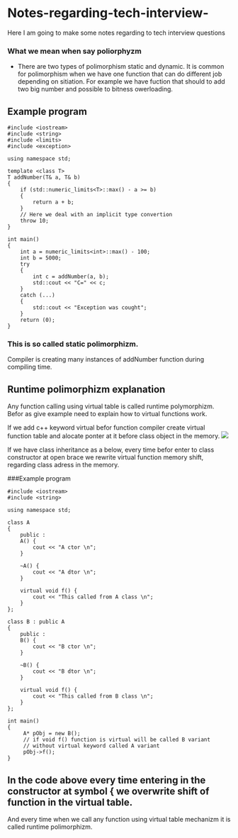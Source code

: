 # Notes-regarding-tech-interview-
Here I am going to make some notes regarding to tech interview questions

### What we mean when say poliorphyzm
  * There are two types of polimorphism static and dynamic. 
  It is common for polimorphism when we have one function that can do 
  different job depending on sitiation.
  For example we have fuction that should to add two big number and possible to bitness owerloading.
  
## Example program
```
#include <iostream>
#include <string>
#include <limits>
#include <exception>

using namespace std;

template <class T>
T addNumber(T& a, T& b) 
{	
	if (std::numeric_limits<T>::max() - a >= b)
	{
		return a + b;
	}
	// Here we deal with an implicit type convertion
	throw 10;
}

int main()
{
	int a = numeric_limits<int>::max() - 100;
	int b = 5000;
	try
	{
		int c = addNumber(a, b);
		std::cout << "C=" << c;
	}
	catch (...)
	{
		std::cout << "Exception was cought";
	}
	return (0);
}
```

### This is so called static polimorphizm. 
Compiler is creating many instances of addNumber function during compiling time.

## Runtime polimorphizm explanation
 Any function calling using virtual table is called runtime polymorphizm. Befor as give example need to explain how to virtual functions work.

If we add c++ keyword virtual befor function compiler create virtual function table and alocate ponter at it before class object in the memory.
![](https://i.imgur.com/N61b5kQ.gif)

If we have class inheritance as a below, every time befor enter to class constructor at open brace we rewrite virtual function memory shift, regarding class adress in the memory.

###Example program
```
#include <iostream>
#include <string>

using namespace std;

class A
{
    public :
    A() {
        cout << "A ctor \n";
    }
    
    ~A() {
        cout << "A dtor \n";
    }
    
    virtual void f() {
        cout << "This called from A class \n";
    }
};

class B : public A
{
    public :
    B() {
        cout << "B ctor \n";
    }
    
    ~B() {
        cout << "B dtor \n";
    }
    
    virtual void f() {
        cout << "This called from B class \n";
    }
};

int main()
{
     A* pObj = new B();
     // if void f() function is virtual will be called B variant
     // without virtual keyword called A variant
     pObj->f();   
}
```
## In the code above every time entering in the constructor at symbol { we overwrite shift of function in the virtual table.
And every time when we call any function using virtual table mechanizm it is called runtime polimorphizm.
  
  
  
  
